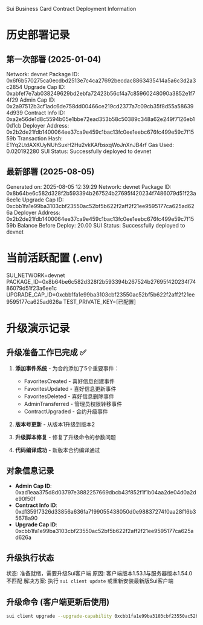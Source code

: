 Sui Business Card Contract Deployment Information

# 历史部署记录

## 第一次部署 (2025-01-04)
Network: devnet
Package ID: 0x6f6b570275ca0ecdbd2513e7c4ca27692becdac8863435414a5a6c3d2a3c2854
Upgrade Cap ID: 0xabfef7e7ab038249629bd2ebfa72423b56cf4a7c85960248090a3852e1f74f29
Admin Cap ID: 0x2a97512b3cf1adc6de758dd00466ce219cd2377a7c09cb35f8d55a586394d939
Contract Info ID: 0xa2e56de1d8c5594b05e1bbe72ead353b58c50389c348a62e249f7126eb10d1cb
Deployer Address: 0x2b2de21fdb1400064ee37ca9e459c1bac13fc0ee1eebc676fc499e59c7f1559b
Transaction Hash: E1Yq2LtdAXKUyNUhSuxH2Hu2vkKAfbsxqWoJnXnJB4rf
Gas Used: 0.020192280 SUI
Status: Successfully deployed to devnet

## 最新部署 (2025-08-05)
Generated on: 2025-08-05 12:39:29
Network: devnet
Package ID: 0x8b64be6c582d328f2b593394b267524b27695f420234f7486079d51f23a6ee1c
Upgrade Cap ID: 0xcbb1fa1e99ba3103cbf23550ac52bf5b622f2aff2f21ee9595177ca625ad626a
Deployer Address: 0x2b2de21fdb1400064ee37ca9e459c1bac13fc0ee1eebc676fc499e59c7f1559b
Balance Before Deploy: 20.00 SUI
Status: Successfully deployed to devnet

# 当前活跃配置 (.env)
SUI_NETWORK=devnet
PACKAGE_ID=0x8b64be6c582d328f2b593394b267524b27695f420234f7486079d51f23a6ee1c
UPGRADE_CAP_ID=0xcbb1fa1e99ba3103cbf23550ac52bf5b622f2aff2f21ee9595177ca625ad626a
TEST_PRIVATE_KEY=[已配置]

# 升级演示记录

## 升级准备工作已完成 ✅
1. **添加事件系统** - 为合约添加了5个重要事件：
   - FavoritesCreated - 喜好信息创建事件
   - FavoritesUpdated - 喜好信息更新事件  
   - FavoritesDeleted - 喜好信息删除事件
   - AdminTransferred - 管理员权限转移事件
   - ContractUpgraded - 合约升级事件

2. **版本号更新** - 从版本1升级到版本2
3. **升级脚本修复** - 修复了升级命令的参数问题
4. **代码编译成功** - 新版本合约编译通过

## 对象信息记录
- **Admin Cap ID**: 0xad1eaa375d8d03797e3882257669dbcb43f852f1f1b04aa2de04d0a2de90f50f
- **Contract Info ID**: 0xd1359f7326d33856a636fa7199055438050d0e98837274f0aa28f16b35678a90
- **Upgrade Cap ID**: 0xcbb1fa1e99ba3103cbf23550ac52bf5b622f2aff2f21ee9595177ca625ad626a

## 升级执行状态
状态: 准备就绪，需要升级Sui客户端
原因: 客户端版本1.53.1与服务器版本1.54.0不匹配
解决方案: 执行 `sui client update` 或重新安装最新版Sui客户端

## 升级命令 (客户端更新后使用)
```bash
sui client upgrade --upgrade-capability 0xcbb1fa1e99ba3103cbf23550ac52bf5b622f2aff2f21ee9595177ca625ad626a --gas-budget 200000000
```